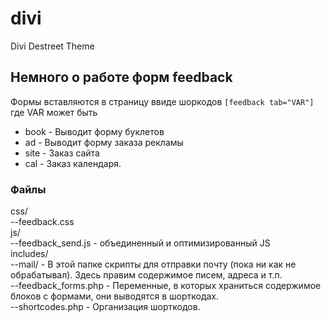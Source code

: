 divi
====

Divi Destreet Theme

## Немного о работе форм feedback

Формы вставляются в страницу ввиде шоркодов
```[feedback tab="VAR"]```
где VAR может быть
* book - Выводит форму буклетов
* ad - Выводит форму заказа рекламы
* site - Заказ сайта
* cal - Заказ календаря.

### Файлы
css/<br />
--feedback.css<br />
js/<br />
--feedback_send.js  - объединенный и оптимизированный JS<br />
includes/<br />
--mail/ - В этой папке скрипты для отправки почту (пока ни как не обрабатывал). Здесь правим содержимое писем, адреса и т.п.<br />
--feedback_forms.php - Переменные, в которых храниться содержимое блоков с формами, они выводятся в шорткодах.<br />
--shortcodes.php - Организация шорткодов.<br />
